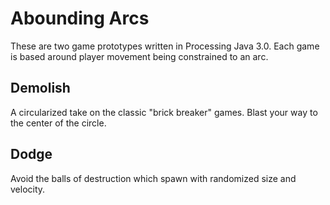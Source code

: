 # Abounding Arcs

These are two game prototypes written in Processing Java 3.0. Each game is based
around player movement being constrained to an arc.

## Demolish
A circularized take on the classic "brick breaker" games. Blast your way to the
center of the circle.

## Dodge
Avoid the balls of destruction which spawn with randomized size and velocity.